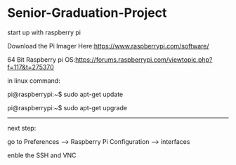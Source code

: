 # Senior-Graduation-Project

start up with raspberry pi

Download the Pi Imager Here:https://www.raspberrypi.com/software/

64 Bit Raspberry pi OS:https://forums.raspberrypi.com/viewtopic.php?f=117&t=275370

in linux command: 

pi@raspberrypi:~$ sudo apt-get update

pi@raspberrypi:~$ sudo apt-get upgrade

------
next step:

go to Preferences --> Raspberry Pi Configuration --> interfaces 

enble the SSH and VNC
